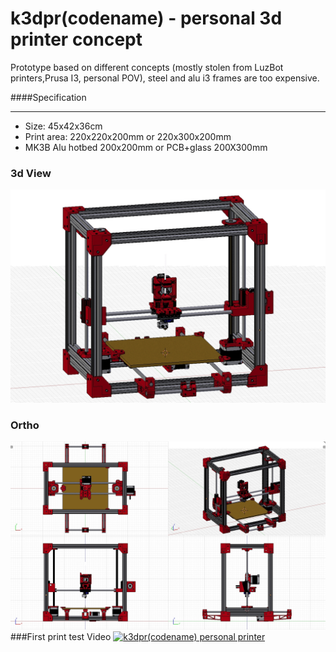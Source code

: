 # k3dpr(codename) - personal 3d printer concept
Prototype based on different concepts (mostly stolen from LuzBot printers,Prusa I3, personal POV), steel and alu i3 frames are too expensive.

####Specification
___

* Size: 45x42x36cm
* Print area: 220x220x200mm or 220x300x200mm
* MK3B Alu hotbed 200x200mm or PCB+glass 200X300mm


### 3d View
![Alt text](./images/quadview.jpg?raw=true, "quadview")
### Ortho
![Alt text](./images/3dview.jpg?raw=true, "quadview")
###First print test Video
<a href="http://www.youtube.com/watch?feature=player_embedded&v=c9imkmnhGjs" target="_blank">
<img src="http://img.youtube.com/vi/c9imkmnhGjs/maxresdefault.jpg" alt="k3dpr(codename) personal printer" width="720" border="0" /></a>

